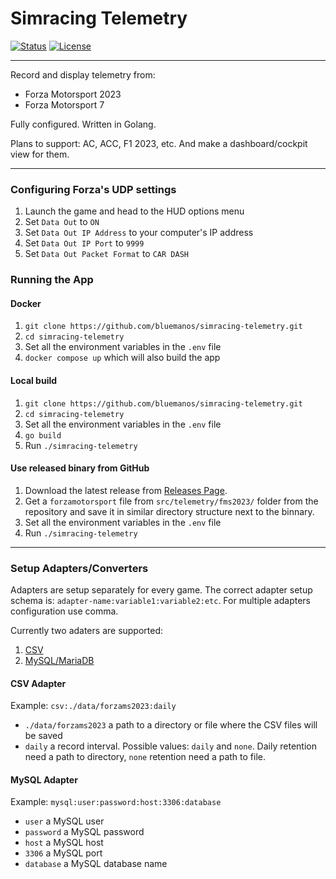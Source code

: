 # Simracing Telemetry

[![Status](https://img.shields.io/badge/status-active-success.svg)]()
[![License](https://img.shields.io/badge/license-MIT-blue.svg)](/LICENSE)

---

Record and display telemetry from:

* Forza Motorsport 2023
* Forza Motorsport 7

Fully configured. Written in Golang.

Plans to support: AC, ACC, F1 2023, etc. And make a dashboard/cockpit view for them.

---

### Configuring Forza's UDP settings

1. Launch the game and head to the HUD options menu
2. Set `Data Out` to `ON`
3. Set `Data Out IP Address` to your computer's IP address
4. Set `Data Out IP Port` to `9999`
5. Set `Data Out Packet Format` to `CAR DASH`

### Running the App

#### Docker

1. `git clone https://github.com/bluemanos/simracing-telemetry.git`
2. `cd simracing-telemetry`
3. Set all the environment variables in the `.env` file
4. `docker compose up` which will also build the app

#### Local build

1. `git clone https://github.com/bluemanos/simracing-telemetry.git`
2. `cd simracing-telemetry`
3. Set all the environment variables in the `.env` file
4. `go build`
5. Run `./simracing-telemetry`

#### Use released binary from GitHub

1. Download the latest release from [Releases Page](https://github.com/bluemanos/simracing-telemetry/releases).
2. Get a `forzamotorsport` file from `src/telemetry/fms2023/` folder from the repository and save it in similar directory structure next to the binnary.
3. Set all the environment variables in the `.env` file
4. Run `./simracing-telemetry`

---

### Setup Adapters/Converters

Adapters are setup separately for every game.
The correct adapter setup schema is: `adapter-name:variable1:variable2:etc`. For multiple adapters configuration use comma.

Currently two adaters are supported:

1. [CSV](#csv-adapter)
2. [MySQL/MariaDB](#mysql-adapter)

#### CSV Adapter
Example: `csv:./data/forzams2023:daily`
* `./data/forzams2023` a path to a directory or file where the CSV files will be saved
* `daily` a record interval. Possible values: `daily` and `none`. Daily retention need a path to directory, `none` retention need a path to file.

#### MySQL Adapter
Example: `mysql:user:password:host:3306:database`
* `user` a MySQL user
* `password` a MySQL password
* `host` a MySQL host
* `3306` a MySQL port
* `database` a MySQL database name
